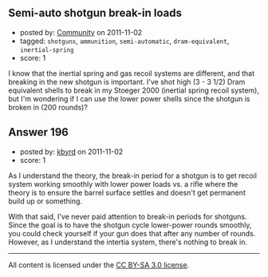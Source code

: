 ## Semi-auto shotgun break-in loads

- posted by: [Community](https://stackexchange.com/users/-1/-1-community) on 2011-11-02
- tagged: `shotguns`, `ammunition`, `semi-automatic`, `dram-equivalent`, `inertial-spring`
- score: 1

<p>I know that the inertial spring and gas recoil systems are different, and that breaking in the new shotgun is important. I've shot high (3 - 3 1/2) Dram equivalent shells to break in my Stoeger 2000 (inertial spring recoil system), but I'm wondering if I can use the lower power shells since the shotgun is broken in (200 rounds)?</p>



## Answer 196

- posted by: [kbyrd](https://stackexchange.com/users/-1/37-kbyrd) on 2011-11-02
- score: 1

<p>As I understand the theory, the break-in period for a shotgun is to get recoil system working smoothly with lower power loads vs. a rifle where the theory is to ensure the barrel surface settles and doesn't get permanent build up or something.</p>

<p>With that said, I've never paid attention to break-in periods for shotguns. Since the goal is to have the shotgun cycle lower-power rounds smoothly, you could check yourself if your gun does that after any number of rounds. However, as I understand the intertia system, there's nothing to break in. </p>




---

All content is licensed under the [CC BY-SA 3.0 license](https://creativecommons.org/licenses/by-sa/3.0/).
